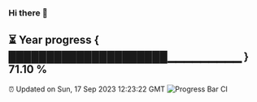 ### Hi there 👋
⏳ Year progress { █████████████████████▁▁▁▁▁▁▁▁▁ } 71.10 %
---
⏰ Updated on Sun, 17 Sep 2023 12:23:22 GMT
![Progress Bar CI](https://github.com/liununu/liununu/workflows/Progress%20Bar%20CI/badge.svg)

